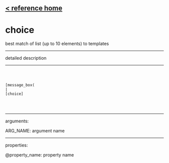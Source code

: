 [< reference home](ceammc_lib.html)
---

# choice


best match of list (up to 10 elements) to templates

---

detailed description
<br>


---


```



[message_box(                                 
|
[choice]


            
```

---
arguments:

ARG_NAME: argument name<br>

---
properties:

@property_name: property name<br>

